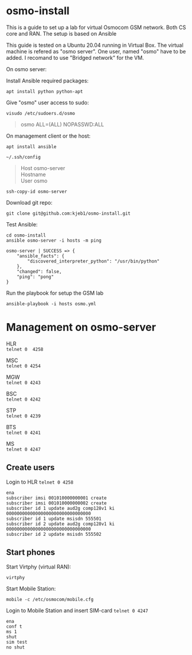 # osmo-install

This is a guide to set up a lab for virtual Osmocom GSM network. Both CS core and RAN. The setup is based on Ansible

This guide is tested on a Ubuntu 20.04 running in Virtual Box. The virtual machine is refered as "osmo server". One user, named "osmo" have to be added. I recomand to use "Bridged network" for the VM.

On osmo server:

Install Ansible required packages: 
```
apt install python python-apt
```

Give "osmo" user access to sudo: 
```
visudo /etc/sudoers.d/osmo
```
>osmo ALL=(ALL) NOPASSWD:ALL

On management client or the host:
```
apt install ansible
```

`~/.ssh/config`
>Host osmo-server<br>
>    Hostname <VM IP><br>
>    User osmo<br>

```
ssh-copy-id osmo-server
```

Download git repo:
```
git clone git@github.com:kjeb1/osmo-install.git
```
    
    
Test Ansible: 
```
cd osmo-install
ansible osmo-server -i hosts -m ping
```

    osmo-server | SUCCESS => {
        "ansible_facts": {
            "discovered_interpreter_python": "/usr/bin/python"
        },
        "changed": false,
        "ping": "pong"
    }


Run the playbook for setup the GSM lab
```
ansible-playbook -i hosts osmo.yml
```


# Management on osmo-server

HLR<br>
`telnet 0  4258`

MSC<br>
`telnet 0 4254`

MGW<br>
`telnet 0 4243`

BSC<br>
`telnet 0 4242`

STP<br>
`telnet 0 4239`

BTS<br>
`telnet 0 4241`

MS<br>
`telnet 0 4247`


## Create users
Login to HLR
`telnet 0 4258`
```
ena
subscriber imsi 001010000000001 create
subscriber imsi 001010000000002 create
subscriber id 1 update aud2g comp128v1 ki 00000000000000000000000000000000
subscriber id 1 update msisdn 555501
subscriber id 2 update aud2g comp128v1 ki 00000000000000000000000000000000
subscriber id 2 update msisdn 555502
```

## Start phones

Start Virtphy (virtual RAN): 
```
virtphy
```

Start Mobile Station: 
```
mobile -c /etc/osmocom/mobile.cfg
```

Login to Mobile Station and insert SIM-card
`telnet 0 4247`
```
ena
conf t
ms 1
shut
sim test
no shut
```

